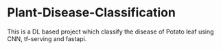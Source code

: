 # Plant-Disease-Classification
This is a DL based project which classify the disease of Potato leaf using CNN, tf-serving and fastapi.
